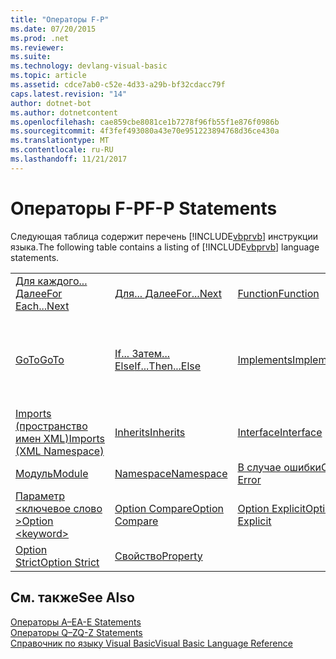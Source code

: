 ```yaml
---
title: "Операторы F-P"
ms.date: 07/20/2015
ms.prod: .net
ms.reviewer: 
ms.suite: 
ms.technology: devlang-visual-basic
ms.topic: article
ms.assetid: cdce7ab0-c52e-4d33-a29b-bf32cdacc79f
caps.latest.revision: "14"
author: dotnet-bot
ms.author: dotnetcontent
ms.openlocfilehash: cae859cbe8081ce1b7278f96fb55f1e876f0986b
ms.sourcegitcommit: 4f3fef493080a43e70e951223894768d36ce430a
ms.translationtype: MT
ms.contentlocale: ru-RU
ms.lasthandoff: 11/21/2017
---
```

# <a name="f-p-statements"></a><span data-ttu-id="02b99-102">Операторы F-P</span><span class="sxs-lookup"><span data-stu-id="02b99-102">F-P Statements</span></span>
<span data-ttu-id="02b99-103">Следующая таблица содержит перечень [!INCLUDE[vbprvb](~/includes/vbprvb-md.md)] инструкции языка.</span><span class="sxs-lookup"><span data-stu-id="02b99-103">The following table contains a listing of [!INCLUDE[vbprvb](~/includes/vbprvb-md.md)] language statements.</span></span>  
  
|||||  
|---|---|---|---|  
|[<span data-ttu-id="02b99-104">Для каждого... Далее</span><span class="sxs-lookup"><span data-stu-id="02b99-104">For Each...Next</span></span>](../../../visual-basic/language-reference/statements/for-each-next-statement.md)|[<span data-ttu-id="02b99-105">Для... Далее</span><span class="sxs-lookup"><span data-stu-id="02b99-105">For...Next</span></span>](../../../visual-basic/language-reference/statements/for-next-statement.md)|[<span data-ttu-id="02b99-106">Function</span><span class="sxs-lookup"><span data-stu-id="02b99-106">Function</span></span>](../../../visual-basic/language-reference/statements/function-statement.md)|[<span data-ttu-id="02b99-107">Get</span><span class="sxs-lookup"><span data-stu-id="02b99-107">Get</span></span>](../../../visual-basic/language-reference/statements/get-statement.md)|  
|[<span data-ttu-id="02b99-108">GoTo</span><span class="sxs-lookup"><span data-stu-id="02b99-108">GoTo</span></span>](../../../visual-basic/language-reference/statements/goto-statement.md)|[<span data-ttu-id="02b99-109">If... Затем... Else</span><span class="sxs-lookup"><span data-stu-id="02b99-109">If...Then...Else</span></span>](../../../visual-basic/language-reference/statements/if-then-else-statement.md)|[<span data-ttu-id="02b99-110">Implements</span><span class="sxs-lookup"><span data-stu-id="02b99-110">Implements</span></span>](../../../visual-basic/language-reference/statements/implements-statement.md)|[<span data-ttu-id="02b99-111">Imports (тип и пространство имен .NET)</span><span class="sxs-lookup"><span data-stu-id="02b99-111">Imports (.NET Namespace and Type)</span></span>](../../../visual-basic/language-reference/statements/imports-statement-net-namespace-and-type.md)|  
|[<span data-ttu-id="02b99-112">Imports (пространство имен XML)</span><span class="sxs-lookup"><span data-stu-id="02b99-112">Imports (XML Namespace)</span></span>](../../../visual-basic/language-reference/statements/imports-statement-xml-namespace.md)|[<span data-ttu-id="02b99-113">Inherits</span><span class="sxs-lookup"><span data-stu-id="02b99-113">Inherits</span></span>](../../../visual-basic/language-reference/statements/inherits-statement.md)|[<span data-ttu-id="02b99-114">Interface</span><span class="sxs-lookup"><span data-stu-id="02b99-114">Interface</span></span>](../../../visual-basic/language-reference/statements/interface-statement.md)|[<span data-ttu-id="02b99-115">Mid</span><span class="sxs-lookup"><span data-stu-id="02b99-115">Mid</span></span>](../../../visual-basic/language-reference/statements/mid-statement.md)|  
|[<span data-ttu-id="02b99-116">Модуль</span><span class="sxs-lookup"><span data-stu-id="02b99-116">Module</span></span>](../../../visual-basic/language-reference/statements/module-statement.md)|[<span data-ttu-id="02b99-117">Namespace</span><span class="sxs-lookup"><span data-stu-id="02b99-117">Namespace</span></span>](../../../visual-basic/language-reference/statements/namespace-statement.md)|[<span data-ttu-id="02b99-118">В случае ошибки</span><span class="sxs-lookup"><span data-stu-id="02b99-118">On Error</span></span>](../../../visual-basic/language-reference/statements/on-error-statement.md)|[<span data-ttu-id="02b99-119">Operator</span><span class="sxs-lookup"><span data-stu-id="02b99-119">Operator</span></span>](../../../visual-basic/language-reference/statements/operator-statement.md)|  
|[<span data-ttu-id="02b99-120">Параметр \<ключевое слово ></span><span class="sxs-lookup"><span data-stu-id="02b99-120">Option \<keyword></span></span>](../../../visual-basic/language-reference/statements/option-keyword-statement.md)|[<span data-ttu-id="02b99-121">Option Compare</span><span class="sxs-lookup"><span data-stu-id="02b99-121">Option Compare</span></span>](../../../visual-basic/language-reference/statements/option-compare-statement.md)|[<span data-ttu-id="02b99-122">Option Explicit</span><span class="sxs-lookup"><span data-stu-id="02b99-122">Option Explicit</span></span>](../../../visual-basic/language-reference/statements/option-explicit-statement.md)|[<span data-ttu-id="02b99-123">Option Infer</span><span class="sxs-lookup"><span data-stu-id="02b99-123">Option Infer</span></span>](../../../visual-basic/language-reference/statements/option-infer-statement.md)|  
|[<span data-ttu-id="02b99-124">Option Strict</span><span class="sxs-lookup"><span data-stu-id="02b99-124">Option Strict</span></span>](../../../visual-basic/language-reference/statements/option-strict-statement.md)|[<span data-ttu-id="02b99-125">Свойство</span><span class="sxs-lookup"><span data-stu-id="02b99-125">Property</span></span>](../../../visual-basic/language-reference/statements/property-statement.md)|||  
  
## <a name="see-also"></a><span data-ttu-id="02b99-126">См. также</span><span class="sxs-lookup"><span data-stu-id="02b99-126">See Also</span></span>  
 [<span data-ttu-id="02b99-127">Операторы A–E</span><span class="sxs-lookup"><span data-stu-id="02b99-127">A-E Statements</span></span>](../../../visual-basic/language-reference/statements/a-e-statements.md)  
 [<span data-ttu-id="02b99-128">Операторы Q–Z</span><span class="sxs-lookup"><span data-stu-id="02b99-128">Q-Z Statements</span></span>](../../../visual-basic/language-reference/statements/q-z-statements.md)  
 [<span data-ttu-id="02b99-129">Справочник по языку Visual Basic</span><span class="sxs-lookup"><span data-stu-id="02b99-129">Visual Basic Language Reference</span></span>](../../../visual-basic/language-reference/index.md)
